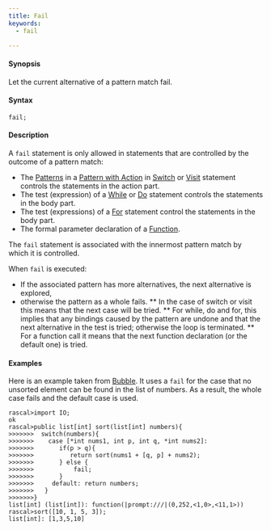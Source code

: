 ```yaml
---
title: Fail
keywords:
  - fail

---
```


#### Synopsis

Let the current alternative of a pattern match fail.

#### Syntax

`fail;`

#### Description

A `fail` statement is only allowed in statements that are controlled by the outcome of a pattern match:

*  The [Patterns](../../../Rascal/Patterns) in a [Pattern with Action](../../../Rascal/Expressions/Visit/PatternWithAction) in [Switch](../../../Rascal/Statements/Switch) or [Visit](../../../Rascal/Statements/Visit) statement controls the statements in the action part.
*  The test (expression) of a [While](../../../Rascal/Statements/While) or [Do](../../../Rascal/Statements/Do) statement controls the statements in the body part.
*  The test (expressions) of a [For](../../../Rascal/Statements/For) statement control the statements in the body part.
*  The formal parameter declaration of a [Function](../../../Rascal/Declarations/Function).


The `fail` statement is associated with the innermost pattern match by which it is controlled.

When `fail` is executed:

*  If the associated pattern has more alternatives, the next alternative is explored,
*  otherwise the pattern as a whole fails. 
   ** In the case of switch or visit this means that the next case will be tried.
   ** For while, do and for, this implies that any bindings caused by the pattern are undone and that the next 
      alternative in the test is tried; otherwise the loop is terminated.
   ** For a function call it means that the next function declaration (or the default one) is tried.

#### Examples

Here is an example taken from [Bubble](../../../Recipes/Basic/Bubble). 
It uses a `fail` for the case that no unsorted element can be found in the list of numbers.
As a result, the whole case fails and the default case is used.

```rascal-shell
rascal>import IO;
ok
rascal>public list[int] sort(list[int] numbers){
>>>>>>>  switch(numbers){
>>>>>>>    case [*int nums1, int p, int q, *int nums2]:
>>>>>>>       if(p > q){
>>>>>>>          return sort(nums1 + [q, p] + nums2);
>>>>>>>       } else {
>>>>>>>       	  fail;
>>>>>>>       }
>>>>>>>     default: return numbers;
>>>>>>>   }
>>>>>>>}
list[int] (list[int]): function(|prompt:///|(0,252,<1,0>,<11,1>))
rascal>sort([10, 1, 5, 3]);
list[int]: [1,3,5,10]
```


